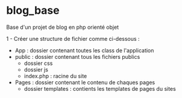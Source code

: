 # blog_base
Base d'un projet de blog en php orienté objet



1 - Créer une structure de fichier comme ci-dessous :

  - App : dossier contenant toutes les class de l'application
  - public  : dossier contenant tous les fichiers publics
      - dossier css
      - dossier js
      - index.php : racine du site
  - Pages : dossier contenant le contenu de chaques pages
      - dossier templates : contients les templates de pages du sites

